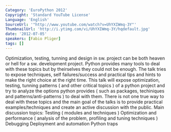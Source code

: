 ```yaml
---
Category: 'EuroPython 2012'
Copyright: 'Standard YouTube License'
Language: 'English'
SourceUrl: '"http://www.youtube.com/watch?v=UhYXIWmq-3Y"'
ThumbnailUrl: 'http://i.ytimg.com/vi/UhYXIWmq-3Y/hqdefault.jpg'
date: '2012-07-05'
speakers: [Fabio Pliger]
tags: []
---
```

Optimization, testing, tunning and design in sw. project can be both heaven or
hell for a sw. development project. Python provides many tools to deal with
these topics but by theirselves they could not be enough. The talk tries to
expose techniques, self failures/success and practical tips and hints to make
the right choice at the right time. This talk will expose optimization,
testing, tunning patterns ( and other critical topics ) of a python project
and try to analyze the options python provides ( such as packages, techiniques
and patterns/anti-patterns ) to deal with them. There is not one true way to
deal with these topics and the main goal of the talks is to provide practical
examples/techniques and create an active discussion with the public. Main
discussion topics: Testing ( modules and techniques ) Optimization and
performance ( analysis of the problem, profiling and tuning techniques )
Debugging Deployment and automation Python traps

